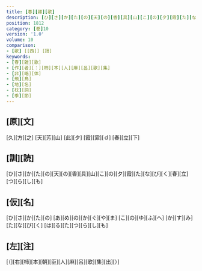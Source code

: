 ```yaml
---
title: [春][雜][歌]
description: [ひ][さ][か][た][の][天][の][香][具][山][こ][の][夕][霞][た][な][び][く][春][立][つ][ら][し][も]
position: 1812
category: [巻]10
version: '1.0'
volume: 10
comparison:
- [歌] [[西]] [謌]
keywords:
- [春][雑][歌]
- [作][者][：][柿][本][人][麻][呂][歌][集]
- [非][略][体]
- [飛][鳥]
- [地][名]
- [枕][詞]
- [季][節]
---
```


## [原][文]

[久][方][之] [天][芳][山] [此][夕] [霞][霏][ｄ] [春][立][下]

## [訓][読]

[ひ][さ][か][た][の][天][の][香][具][山][こ][の][夕][霞][た][な][び][く][春][立][つ][ら][し][も]

## [仮][名]

[ひ][さ][か][た][の] [あ][め][の][か][ぐ][や][ま] [こ][の][ゆ][ふ][へ] [か][す][み][た][な][び][く] [は][る][た][つ][ら][し][も]

## [左][注]

[（][右][柿][本][朝][臣][人][麻][呂][歌][集][出][）]
